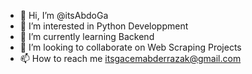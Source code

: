 - 👋 Hi, I’m @itsAbdoGa
- 👀 I’m interested in Python Developpment
- 🌱 I’m currently learning Backend
- 💞️ I’m looking to collaborate on Web Scraping Projects
- 📫 How to reach me itsgacemabderrazak@gmail.com


